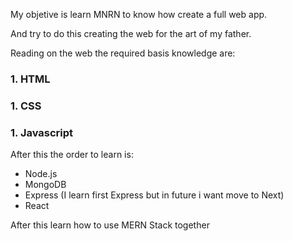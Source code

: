 My objetive is learn MNRN to know how create a full web app.

And try to do this creating the web for the art of my father.

Reading on the web the required basis knowledge are:
 ### 1. HTML
 ### 1. CSS
 ### 1. Javascript

After this the order to learn is:
 - Node.js
 - MongoDB
 - Express (I learn first Express but in future i want move to Next)
 - React

After this learn how to use MERN Stack together
